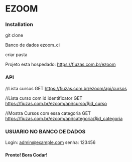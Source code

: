 # EZOOM


### Installation

git clone

Banco de dados ezoom_ci

criar pasta

Projeto esta hospedado: https://fiuzas.com.br/ezoom

### API

//Lista cursos
GET https://fiuzas.com.br/ezoom/api/cursos

//Lista curso com id identificator
GET https://fiuzas.com.br/ezoom/api/curso/$id_curso

//Mostra Cursos com essa categoria
GET https://fiuzas.com.br/ezoom/api/categoria/$id_categoria

### USUARIO NO BANCO DE DADOS
Login: admin@example.com
senha: 123456
###

**Pronto! Bora Codar!** 

